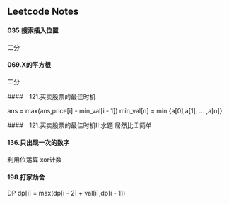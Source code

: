 ## Leetcode Notes


#### 035.搜索插入位置

二分


#### 069.X的平方根

二分

####　121.买卖股票的最佳时机

ans = max(ans,price[i] - min_val[i - 1])
min_val[n] = min {a[0],a[1], ... ,a[n]}

####　121.买卖股票的最佳时机II
水题
居然比Ｉ简单

#### 136.只出现一次的数字

利用位运算 xor计数


#### 198.打家劫舍

DP 
dp[i] = max(dp[i - 2] + val[i],dp[i - 1])

